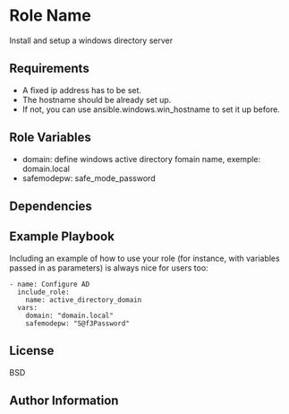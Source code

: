 Role Name
=========

Install and setup a windows directory server

Requirements
------------

- A fixed ip address has to be set.
- The hostname should be already set up.
- If not, you can use ansible.windows.win_hostname to set it up before.

Role Variables
--------------

- domain: define windows active directory fomain name, exemple: domain.local
- safemodepw: safe_mode_password

Dependencies
------------



Example Playbook
----------------

Including an example of how to use your role (for instance, with variables passed in as parameters) is always nice for users too:

    - name: Configure AD
      include_role:
        name: active_directory_domain
      vars:
        domain: "domain.local"
        safemodepw: "S@f3Password"


License
-------

BSD

Author Information
------------------


